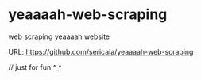 # yeaaaah-web-scraping
web scraping yeaaaah website

URL: https://github.com/sericaia/yeaaaah-web-scraping

// just for fun ^_^
